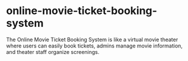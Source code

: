 # online-movie-ticket-booking-system
The Online Movie Ticket Booking System is like a virtual movie theater where users can easily book tickets,  admins manage movie information, and theater staff organize screenings. 

